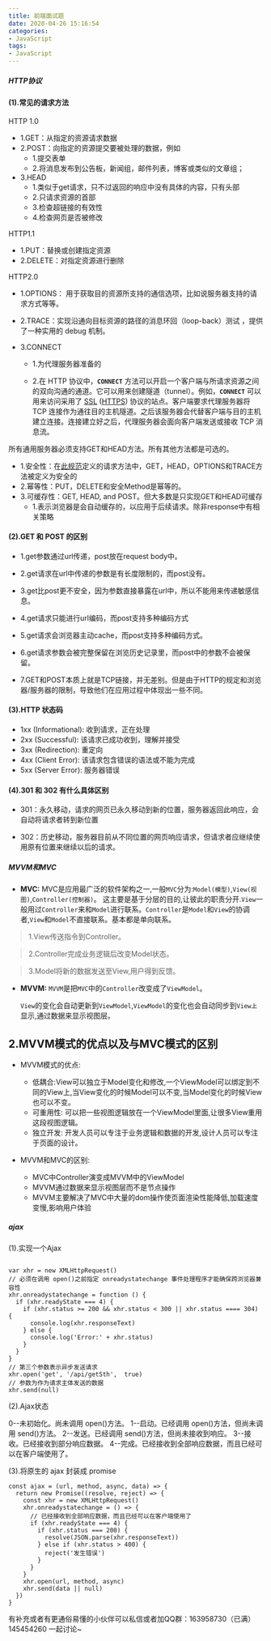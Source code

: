 ```yaml
---
title: 前端面试题
date: 2020-04-26 15:16:54
categories:
- JavaScript
tags:
- JavaScript
---
```

##### HTTP协议
#### (1).常见的请求方法

HTTP 1.0

*   1.GET：从指定的资源请求数据
*   2.POST：向指定的资源提交要被处理的数据，例如
    *   1.提交表单
    *   2.将消息发布到公告板，新闻组，邮件列表，博客或类似的文章组；
*   3.HEAD
    *   1.类似于get请求，只不过返回的响应中没有具体的内容，只有头部
    *   2.只请求资源的首部
    *   3.检查超链接的有效性
    *   4.检查网页是否被修改

HTTP1.1

*   1.PUT：替换或创建指定资源
*   2.DELETE：对指定资源进行删除

HTTP2.0

*   1.OPTIONS： 用于获取目的资源所支持的通信选项，比如说服务器支持的请求方式等等。

*   2.TRACE：实现沿通向目标资源的路径的消息环回（loop-back）测试 ，提供了一种实用的 debug 机制。

*   3.CONNECT

    *   1.为代理服务器准备的

    *   2.在 HTTP 协议中，**`CONNECT`** 方法可以开启一个客户端与所请求资源之间的双向沟通的通道。它可以用来创建隧道（tunnel）。例如，**`CONNECT`** 可以用来访问采用了 [SSL](https://developer.mozilla.org/en-US/docs/Glossary/SSL) ([HTTPS](https://developer.mozilla.org/zh-CN/docs/Glossary/https)) 协议的站点。客户端要求代理服务器将 TCP 连接作为通往目的主机隧道。之后该服务器会代替客户端与目的主机建立连接。连接建立好之后，代理服务器会面向客户端发送或接收 TCP 消息流。

所有通用服务器必须支持GET和HEAD方法。所有其他方法都是可选的。

*   1.安全性：在[此规范](https://tools.ietf.org/html/rfc7231#section-4.1)定义的请求方法中，GET，HEAD，OPTIONS和TRACE方法被定义为安全的
*   2.幂等性：PUT，DELETE和安全Method是幂等的。
*   3.可缓存性：GET, HEAD, and POST。但大多数是只实现GET和HEAD可缓存
    *   1.表示浏览器是会自动缓存的，以应用于后续请求。除非response中有相关策略

#### (2).GET 和 POST 的区别

*   1.get参数通过url传递，post放在request body中。

*   2.get请求在url中传递的参数是有长度限制的，而post没有。

*   3.get比post更不安全，因为参数直接暴露在url中，所以不能用来传递敏感信息。

*   4.get请求只能进行url编码，而post支持多种编码方式

*   5.get请求会浏览器主动cache，而post支持多种编码方式。

*   6.get请求参数会被完整保留在浏览历史记录里，而post中的参数不会被保留。

*   7.GET和POST本质上就是TCP链接，并无差别。但是由于HTTP的规定和浏览器/服务器的限制，导致他们在应用过程中体现出一些不同。

#### (3).HTTP 状态码

*   1xx (Informational): 收到请求，正在处理
*   2xx (Successful): 该请求已成功收到，理解并接受
*   3xx (Redirection): 重定向
*   4xx (Client Error): 该请求包含错误的语法或不能为完成
*   5xx (Server Error): 服务器错误

#### (4).301 和 302 有什么具体区别

*   301：永久移动，请求的网页已永久移动到新的位置，服务器返回此响应，会自动将请求者转到新位置

*   302：历史移动，服务器目前从不同位置的网页响应请求，但请求者应继续使用原有位置来继续以后的请求。

##### MVVM和MVC
*   **MVC:** MVC是应用最广泛的软件架构之一,一般`MVC`分为:`Model(模型)`,`View(视图)`,`Controller(控制器)`。 这主要是基于分层的目的,让彼此的职责分开.`View`一般用过`Controller`来和`Model`进行联系。`Controller`是`Model`和`View`的协调者,`View`和`Model`不直接联系。基本都是单向联系。
> 1.View传送指令到Controller。

> 2.Controller完成业务逻辑后改变Model状态。

> 3.Model将新的数据发送至View,用户得到反馈。

*   **MVVM:** `MVVM`是把`MVC`中的`Controller`改变成了`ViewModel`。

    `View`的变化会自动更新到`ViewModel`,`ViewModel`的变化也会自动同步到`View上`显示,通过数据来显示视图层。

## 2.MVVM模式的优点以及与MVC模式的区别

*   MVVM模式的优点:

    *   低耦合:View可以独立于Model变化和修改,一个ViewModel可以绑定到不同的View上,当View变化的时候Model可以不变,当Model变化的时候View也可以不变。
    *   可重用性: 可以把一些视图逻辑放在一个ViewModel里面,让很多View重用这段视图逻辑。
    *   独立开发: 开发人员可以专注于业务逻辑和数据的开发,设计人员可以专注于页面的设计。
*   MVVM和MVC的区别:

    *   MVC中Controller演变成MVVM中的ViewModel
    *   MVVM通过数据来显示视图层而不是节点操作
    *   MVVM主要解决了MVC中大量的dom操作使页面渲染性能降低,加载速度变慢,影响用户体验

##### ajax
(1).实现一个Ajax
```

var xhr = new XMLHttpRequest()
// 必须在调用 open()之前指定 onreadystatechange 事件处理程序才能确保跨浏览器兼容性
xhr.onreadystatechange = function () {
  if (xhr.readyState === 4) {
    if (xhr.status >= 200 && xhr.status < 300 || xhr.status ==== 304) {
      console.log(xhr.responseText)
    } else {
      console.log('Error:' + xhr.status)
    }
  }
}
// 第三个参数表示异步发送请求
xhr.open('get', '/api/getSth',  true)
// 参数为作为请求主体发送的数据
xhr.send(null)
```
(2).Ajax状态

0--未初始化。尚未调用 open()方法。
1--启动。已经调用 open()方法，但尚未调用 send()方法。
2--发送。已经调用 send()方法，但尚未接收到响应。
3--接收。已经接收到部分响应数据。
4--完成。已经接收到全部响应数据，而且已经可以在客户端使用了。

(3).将原生的 ajax 封装成 promise
```
const ajax = (url, method, async, data) => {
  return new Promise((resolve, reject) => {
    const xhr = new XMLHttpRequest()
    xhr.onreadystatechange = () => {
      // 已经接收到全部响应数据，而且已经可以在客户端使用了
      if (xhr.readyState === 4) {
        if (xhr.status === 200) {
          resolve(JSON.parse(xhr.responseText))
        } else if (xhr.status > 400) {
          reject('发生错误')
        }
      }
    }
    xhr.open(url, method, async)
    xhr.send(data || null)
  })
}
```
有补充或者有更通俗易懂的小伙伴可以私信或者加QQ群：163958730（已满） 145454260 一起讨论~
